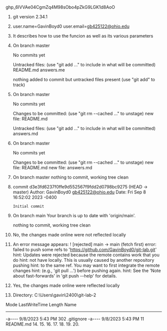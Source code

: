 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
1. git version 2.34.1
2. user.name=GavinBoyd0
   user.email=gb425122@ohio.edu
3. It describes how to use the funcion as well as its various parameters
4. On branch master
   
   No commits yet
   
   Untracked files:
     (use "git add <file>..." to include in what will be committed)
           README.md
           answers.me
   
   nothing added to commit but untracked files present (use "git add" to track)
5. On branch master
   
   No commits yet
   
   Changes to be committed:
     (use "git rm --cached <file>..." to unstage)
           new file:   README.md
   
   Untracked files:
     (use "git add <file>..." to include in what will be committed)
           answers.md
6. On branch master
   
   No commits yet
   
   Changes to be committed:
     (use "git rm --cached <file>..." to unstage)
           new file:   README.md
           new file:   answers.md
7. On branch master
   nothing to commit, working tree clean
8. commit d3e3fd6237f0ffe9d552567f9fdd2d0798bc9275 (HEAD -> master)
   Author: GavinBoyd0 <gb425122@ohio.edu>
   Date:   Fri Sep 8 16:52:02 2023 -0400
   
       Initial commit
9. On branch main
   Your branch is up to date with 'origin/main'.
   
   nothing to commit, working tree clean
10. No, the changes made online were not reflected locally
11. An error message appears:
! [rejected]        main -> main (fetch first)
error: failed to push some refs to 'https://github.com/GavinBoyd0/git-lab.git'
hint: Updates were rejected because the remote contains work that you do
hint: not have locally. This is usually caused by another repository pushing
hint: to the same ref. You may want to first integrate the remote changes
hint: (e.g., 'git pull ...') before pushing again.
hint: See the 'Note about fast-forwards' in 'git push --help' for details.
12. Yes, the changes made online were reflected locally
13. Directory: C:\Users\gavin\2400\git-lab-2
   
   Mode                 LastWriteTime         Length Name
   ----                 -------------         ------ ----
   -a----          9/8/2023   5:43 PM            302 .gitignore
   -a----          9/8/2023   5:43 PM             11 README.md
14. 
15. 
16. 
17. 
18. 
19. 
20. 
